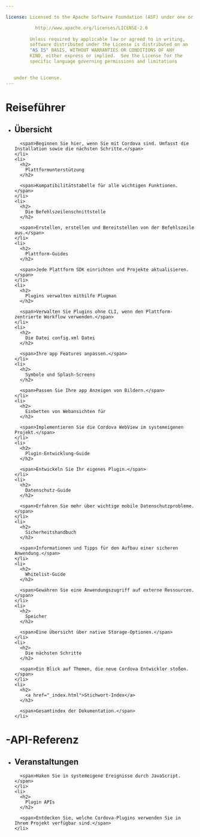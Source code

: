 ```yaml
---

license: Licensed to the Apache Software Foundation (ASF) under one or more contributor license agreements. See the NOTICE file distributed with this work for additional information regarding copyright ownership. The ASF licenses this file to you under the Apache License, Version 2.0 (the "License"); you may not use this file except in compliance with the License. You may obtain a copy of the License at

           http://www.apache.org/licenses/LICENSE-2.0
    
         Unless required by applicable law or agreed to in writing,
         software distributed under the License is distributed on an
         "AS IS" BASIS, WITHOUT WARRANTIES OR CONDITIONS OF ANY
         KIND, either express or implied.  See the License for the
         specific language governing permissions and limitations
    

   under the License.
---
```


<div id="home">
  <h1>
    Reiseführer
  </h1>
  
  <ul>
    <li>
      <h2>
        Übersicht
      </h2>
      
      <span>Beginnen Sie hier, wenn Sie mit Cordova sind. Umfasst die Installation sowie die nächsten Schritte.</span>
    </li>
    <li>
      <h2>
        Plattformunterstützung
      </h2>
      
      <span>Kompatibilitätstabelle für alle wichtigen Funktionen.</span>
    </li>
    <li>
      <h2>
        Die Befehlszeilenschnittstelle
      </h2>
      
      <span>Erstellen, erstellen und Bereitstellen von der Befehlszeile aus.</span>
    </li>
    <li>
      <h2>
        Plattform-Guides
      </h2>
      
      <span>Jede Plattform SDK einrichten und Projekte aktualisieren.</span>
    </li>
    <li>
      <h2>
        Plugins verwalten mithilfe Plugman
      </h2>
      
      <span>Verwalten Sie Plugins ohne CLI, wenn den Plattform-zentrierte Workflow verwenden.</span>
    </li>
    <li>
      <h2>
        Die Datei config.xml Datei
      </h2>
      
      <span>Ihre app Features anpassen.</span>
    </li>
    <li>
      <h2>
        Symbole und Splash-Screens
      </h2>
      
      <span>Passen Sie Ihre app Anzeigen von Bildern.</span>
    </li>
    <li>
      <h2>
        Einbetten von Webansichten für
      </h2>
      
      <span>Implementieren Sie die Cordova WebView im systemeigenen Projekt.</span>
    </li>
    <li>
      <h2>
        Plugin-Entwicklung-Guide
      </h2>
      
      <span>Entwickeln Sie Ihr eigenes Plugin.</span>
    </li>
    <li>
      <h2>
        Datenschutz-Guide
      </h2>
      
      <span>Erfahren Sie mehr über wichtige mobile Datenschutzprobleme.</span>
    </li>
    <li>
      <h2>
        Sicherheitshandbuch
      </h2>
      
      <span>Informationen und Tipps für den Aufbau einer sicheren Anwendung.</span>
    </li>
    <li>
      <h2>
        Whitelist-Guide
      </h2>
      
      <span>Gewähren Sie eine Anwendungszugriff auf externe Ressourcen.</span>
    </li>
    <li>
      <h2>
        Speicher
      </h2>
      
      <span>Eine Übersicht über native Storage-Optionen.</span>
    </li>
    <li>
      <h2>
        Die nächsten Schritte
      </h2>
      
      <span>Ein Blick auf Themen, die neue Cordova Entwickler stoßen.</span>
    </li>
    <li>
      <h2>
        <a href="_index.html">Stichwort-Index</a>
      </h2>
      
      <span>Gesamtindex der Dokumentation.</span>
    </li>
  </ul>
  
  <h1>
    -API-Referenz
  </h1>
  
  <ul>
    <li>
      <h2>
        Veranstaltungen
      </h2>
      
      <span>Haken Sie in systemeigene Ereignisse durch JavaScript.</span>
    </li>
    <li>
      <h2>
        Plugin APIs
      </h2>
      
      <span>Entdecken Sie, welche Cordova-Plugins verwenden Sie in Ihrem Projekt verfügbar sind.</span>
    </li>
  </ul>
</div>